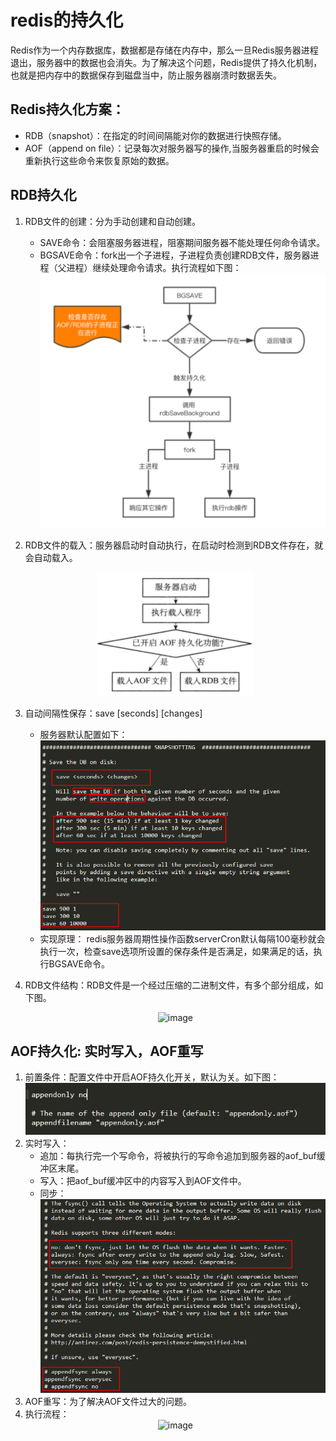 # redis的持久化

Redis作为一个内存数据库，数据都是存储在内存中，那么一旦Redis服务器进程退出，服务器中的数据也会消失。为了解决这个问题，Redis提供了持久化机制，也就是把内存中的数据保存到磁盘当中，防止服务器崩溃时数据丢失。

## Redis持久化方案：
* RDB（snapshot）：在指定的时间间隔能对你的数据进行快照存储。
* AOF（append on file）：记录每次对服务器写的操作,当服务器重启的时候会重新执行这些命令来恢复原始的数据。

## RDB持久化
1. RDB文件的创建：分为手动创建和自动创建。
    * SAVE命令：会阻塞服务器进程，阻塞期间服务器不能处理任何命令请求。
    * BGSAVE命令：fork出一个子进程，子进程负责创建RDB文件，服务器进程（父进程）继续处理命令请求。执行流程如下图：
    <br/><div align=center>![image](https://github.com/WangXing17/redis/blob/main/redis%E6%8C%81%E4%B9%85%E5%8C%96/img/bgsave.png)
    
2. RDB文件的载入：服务器启动时自动执行，在启动时检测到RDB文件存在，就会自动载入。
<br/><div align=center>![image](https://github.com/WangXing17/redis/blob/main/redis%E6%8C%81%E4%B9%85%E5%8C%96/img/redis%E6%9C%8D%E5%8A%A1%E5%99%A8%E8%BD%BD%E5%85%A5%E6%96%87%E4%BB%B6%E5%88%A4%E6%96%AD%E6%B5%81%E7%A8%8B.png)

3. 自动间隔性保存：save [seconds] [changes]
    * 服务器默认配置如下：
<br/><div align=center>![image](https://github.com/WangXing17/redis/blob/main/redis%E6%8C%81%E4%B9%85%E5%8C%96/img/autoSave.png)
    * 实现原理：
  redis服务器周期性操作函数serverCron默认每隔100毫秒就会执行一次，检查save选项所设置的保存条件是否满足，如果满足的话，执行BGSAVE命令。

4. RDB文件结构：RDB文件是一个经过压缩的二进制文件，有多个部分组成，如下图。
<br/><div align=center>![image]()


## AOF持久化: 实时写入，AOF重写
1. 前置条件：配置文件中开启AOF持久化开关，默认为关。如下图：
<br/><div align=center>![image](https://github.com/WangXing17/redis/blob/main/redis%E6%8C%81%E4%B9%85%E5%8C%96/img/aof%E5%BC%80%E5%85%B3.png)
2. 实时写入：
    * 追加：每执行完一个写命令，将被执行的写命令追加到服务器的aof_buf缓冲区末尾。
    * 写入：把aof_buf缓冲区中的内容写入到AOF文件中。
    * 同步：
  <br/><div align=center>![image](https://github.com/WangXing17/redis/blob/main/redis%E6%8C%81%E4%B9%85%E5%8C%96/img/aofFsync.png)
3. AOF重写：为了解决AOF文件过大的问题。
4. 执行流程：
  <br/><div align=center>![image]()
  
